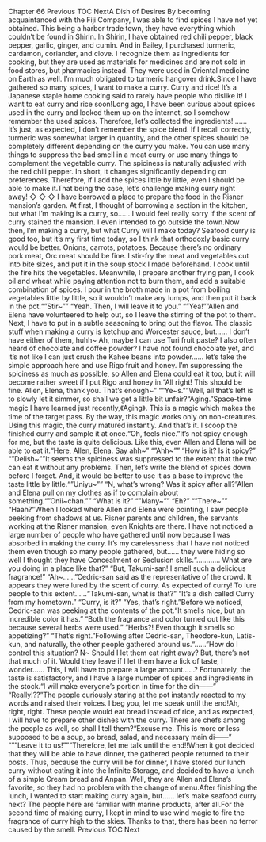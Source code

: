 Chapter 66 Previous TOC NextA Dish of Desires By becoming acquaintanced with the Fiji Company, I was able to find spices I have not yet obtained. This being a harbor trade town, they have everything which couldn’t be found in Shirin. In Shirin, I have obtained red chili pepper, black pepper, garlic, ginger, and cumin. And in Bailey, I purchased turmeric, cardamon, coriander, and clove. I recognize them as ingredients for cooking, but they are used as materials for medicines and are not sold in food stores, but pharmacies instead. They were used in Oriental medicine on Earth as well. I’m much obligated to turmeric hangover drink.Since I have gathered so many spices, I want to make a curry. Curry and rice! It’s a Japanese staple home cooking said to rarely have people who dislike it! I want to eat curry and rice soon!Long ago, I have been curious about spices used in the curry and looked them up on the internet, so I somehow remember the used spices. Therefore, let’s collected the ingredients! …… It’s just, as expected, I don’t remember the spice blend. If I recall correctly, turmeric was somewhat larger in quantity, and the other spices should be completely different depending on the curry you make. You can use many things to suppress the bad smell in a meat curry or use many things to complement the vegetable curry. The spiciness is naturally adjusted with the red chili pepper. In short, it changes significantly depending on preferences. Therefore, if I add the spices little by little, even I should be able to make it.That being the case, let’s challenge making curry right away! ◇ ◇ ◇ I have borrowed a place to prepare the food in the Risner mansion’s garden. At first, I thought of borrowing a section in the kitchen, but what I’m making is a curry, so…… I would feel really sorry if the scent of curry stained the mansion. I even intended to go outside the town.Now then, I’m making a curry, but what Curry will I make today? Seafood curry is good too, but it’s my first time today, so I think that orthodoxly basic curry would be better. Onions, carrots, potatoes. Because there’s no ordinary pork meat, Orc meat should be fine. I stir-fry the meat and vegetables cut into bite sizes, and put it in the soup stock I made beforehand. I cook until the fire hits the vegetables. Meanwhile, I prepare another frying pan, I cook oil and wheat while paying attention not to burn them, and add a suitable combination of spices. I pour in the broth made in a pot from boiling vegetables little by little, so it wouldn’t make any lumps, and then put it back in the pot.“”Stir~”” “Yeah. Then, I will leave it to you.” “”Yea!””Allen and Elena have volunteered to help out, so I leave the stirring of the pot to them. Next, I have to put in a subtle seasoning to bring out the flavor. The classic stuff when making a curry is ketchup and Worcester sauce, but…… I don’t have either of them, huhh~ Ah, maybe I can use Turi fruit paste? I also often heard of chocolate and coffee powder? I have not found chocolate yet, and it’s not like I can just crush the Kahee beans into powder…… let’s take the simple approach here and use Rigo fruit and honey. I’m suppressing the spiciness as much as possible, so Allen and Elena could eat it too, but it will become rather sweet if I put Rigo and honey in.“All right! This should be fine. Allen, Elena, thank you. That’s enough~” “”Ye~s.””Well, all that’s left is to slowly let it simmer, so shall we get a little bit unfair?“Aging.”Space-time magic I have learned just recently,《Aging》. This is a magic which makes the time of the target pass. By the way, this magic works only on non-creatures. Using this magic, the curry matured instantly. And that’s it. I scoop the finished curry and sample it at once.“Oh, feels nice.”It’s not spicy enough for me, but the taste is quite delicious. Like this, even Allen and Elena will be able to eat it.“Here, Allen, Elena. Say ahh~” “”Ahh~”” “How is it? Is it spicy?” “”Delish~””It seems the spiciness was suppressed to the extent that the two can eat it without any problems. Then, let’s write the blend of spices down before I forget. And, it would be better to use it as a base to improve the taste little by little.“”Uniyu~”” “N, what’s wrong? Was it spicy after all?”Allen and Elena pull on my clothes as if to complain about something.“”Onii~chan.”” “What is it?” “”Many~”” “Eh?” “”There~”” “Haah?”When I looked where Allen and Elena were pointing, I saw people peeking from shadows at us. Risner parents and children, the servants working at the Risner mansion, even Knights are there. I have not noticed a large number of people who have gathered until now because I was absorbed in making the curry. It’s my carelessness that I have not noticed them even though so many people gathered, but…… they were hiding so well I thought they have Concealment or Seclusion skills.“………… What are you doing in a place like that?” “But, Takumi-san! I smell such a delicious fragrance!” “Ah~……”Cedric-san said as the representative of the crowd. It appears they were lured by the scent of curry. As expected of curry! To lure people to this extent……“Takumi-san, what is that?” “It’s a dish called Curry from my hometown.” “Curry, is it?” “Yes, that’s right.”Before we noticed, Cedric-san was peeking at the contents of the pot.“It smells nice, but an incredible color it has.” “Both the fragrance and color turned out like this because several herbs were used.” “Herbs?! Even though it smells so appetizing?” “That’s right.”Following after Cedric-san, Theodore-kun, Latis-kun, and naturally, the other people gathered around us.“……”How do I control this situation? N~ Should I let them eat right away? But, there’s not that much of it. Would they leave if I let them have a lick of taste, I wonder…… This, I will have to prepare a large amount……? Fortunately, the taste is satisfactory, and I have a large number of spices and ingredients in the stock.“I will make everyone’s portion in time for the din――” “Really!??”The people curiously staring at the pot instantly reacted to my words and raised their voices. I beg you, let me speak until the end!Ah, right, right. These people would eat bread instead of rice, and as expected, I will have to prepare other dishes with the curry. There are chefs among the people as well, so shall I tell them?“Excuse me. This is more or less supposed to be a soup, so bread, salad, and necessary main di――” “””Leave it to us!”””Therefore, let me talk until the end!!When it got decided that they will be able to have dinner, the gathered people returned to their posts. Thus, because the curry will be for dinner, I have stored our lunch curry without eating it into the Infinite Storage, and decided to have a lunch of a simple Cream bread and Anpan. Well, they are Allen and Elena’s favorite, so they had no problem with the change of menu.After finishing the lunch, I wanted to start making curry again, but…… let’s make seafood curry next? The people here are familiar with marine products, after all.For the second time of making curry, I kept in mind to use wind magic to fire the fragrance of curry high to the skies. Thanks to that, there has been no terror caused by the smell. Previous TOC Next